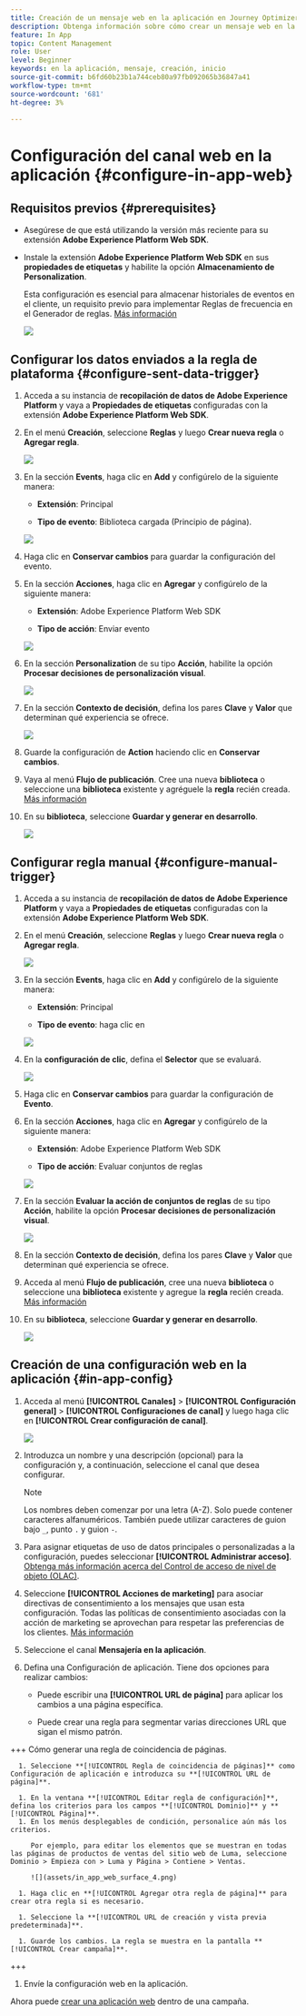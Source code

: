 ```yaml
---
title: Creación de un mensaje web en la aplicación en Journey Optimizer
description: Obtenga información sobre cómo crear un mensaje web en la aplicación en Journey Optimizer
feature: In App
topic: Content Management
role: User
level: Beginner
keywords: en la aplicación, mensaje, creación, inicio
source-git-commit: b6fd60b23b1a744ceb80a97fb092065b36847a41
workflow-type: tm+mt
source-wordcount: '681'
ht-degree: 3%

---
```



# Configuración del canal web en la aplicación {#configure-in-app-web}

## Requisitos previos {#prerequisites}

* Asegúrese de que está utilizando la versión más reciente para su extensión **Adobe Experience Platform Web SDK**.

* Instale la extensión **Adobe Experience Platform Web SDK** en sus **propiedades de etiquetas** y habilite la opción **Almacenamiento de Personalization**.

  Esta configuración es esencial para almacenar historiales de eventos en el cliente, un requisito previo para implementar Reglas de frecuencia en el Generador de reglas. [Más información](https://experienceleague.adobe.com/docs/experience-platform/tags/extensions/client/web-sdk/web-sdk-extension-configuration.html?lang=en)

  ![](assets/configure_web_inapp_1.png)

## Configurar los datos enviados a la regla de plataforma {#configure-sent-data-trigger}

1. Acceda a su instancia de **recopilación de datos de Adobe Experience Platform** y vaya a **Propiedades de etiquetas** configuradas con la extensión **Adobe Experience Platform Web SDK**.

1. En el menú **Creación**, seleccione **Reglas** y luego **Crear nueva regla** o **Agregar regla**.

   ![](assets/configure_web_inapp_2.png)

1. En la sección **Events**, haga clic en **Add** y configúrelo de la siguiente manera:

   * **Extensión**: Principal

   * **Tipo de evento**: Biblioteca cargada (Principio de página).

   ![](assets/configure_web_inapp_3.png)

1. Haga clic en **Conservar cambios** para guardar la configuración del evento.

1. En la sección **Acciones**, haga clic en **Agregar** y configúrelo de la siguiente manera:

   * **Extensión**: Adobe Experience Platform Web SDK

   * **Tipo de acción**: Enviar evento

   ![](assets/configure_web_inapp_4.png)

1. En la sección **Personalization** de su tipo **Acción**, habilite la opción **Procesar decisiones de personalización visual**.

   ![](assets/configure_web_inapp_5.png)

1. En la sección **Contexto de decisión**, defina los pares **Clave** y **Valor** que determinan qué experiencia se ofrece.

   ![](assets/configure_web_inapp_6.png)

1. Guarde la configuración de **Action** haciendo clic en **Conservar cambios**.

1. Vaya al menú **Flujo de publicación**. Cree una nueva **biblioteca** o seleccione una **biblioteca** existente y agréguele la **regla** recién creada. [Más información](https://experienceleague.adobe.com/docs/experience-platform/tags/publish/libraries.html?lang=en#create-a-library)

1. En su **biblioteca**, seleccione **Guardar y generar en desarrollo**.

   ![](assets/configure_web_inapp_7.png)

## Configurar regla manual {#configure-manual-trigger}

1. Acceda a su instancia de **recopilación de datos de Adobe Experience Platform** y vaya a **Propiedades de etiquetas** configuradas con la extensión **Adobe Experience Platform Web SDK**.

1. En el menú **Creación**, seleccione **Reglas** y luego **Crear nueva regla** o **Agregar regla**.

   ![](assets/configure_web_inapp_8.png)

1. En la sección **Events**, haga clic en **Add** y configúrelo de la siguiente manera:

   * **Extensión**: Principal

   * **Tipo de evento**: haga clic en

   ![](assets/configure_web_inapp_9.png)

1. En la **configuración de clic**, defina el **Selector** que se evaluará.

   ![](assets/configure_web_inapp_10.png)

1. Haga clic en **Conservar cambios** para guardar la configuración de **Evento**.

1. En la sección **Acciones**, haga clic en **Agregar** y configúrelo de la siguiente manera:

   * **Extensión**: Adobe Experience Platform Web SDK

   * **Tipo de acción**: Evaluar conjuntos de reglas

   ![](assets/configure_web_inapp_11.png)

1. En la sección **Evaluar la acción de conjuntos de reglas** de su tipo **Acción**, habilite la opción **Procesar decisiones de personalización visual**.

   ![](assets/configure_web_inapp_13.png)

1. En la sección **Contexto de decisión**, defina los pares **Clave** y **Valor** que determinan qué experiencia se ofrece.

1. Acceda al menú **Flujo de publicación**, cree una nueva **biblioteca** o seleccione una **biblioteca** existente y agregue la **regla** recién creada. [Más información](https://experienceleague.adobe.com/docs/experience-platform/tags/publish/libraries.html?lang=en#create-a-library)

1. En su **biblioteca**, seleccione **Guardar y generar en desarrollo**.

   ![](assets/configure_web_inapp_14.png)

## Creación de una configuración web en la aplicación {#in-app-config}

1. Acceda al menú **[!UICONTROL Canales]** > **[!UICONTROL Configuración general]** > **[!UICONTROL Configuraciones de canal]** y luego haga clic en **[!UICONTROL Crear configuración de canal]**.

   ![](assets/in-app-web-config-1.png)

1. Introduzca un nombre y una descripción (opcional) para la configuración y, a continuación, seleccione el canal que desea configurar.

   >[!NOTE]
   >
   > Los nombres deben comenzar por una letra (A-Z). Solo puede contener caracteres alfanuméricos. También puede utilizar caracteres de guion bajo `_`, punto `.` y guion `-`.

1. Para asignar etiquetas de uso de datos principales o personalizadas a la configuración, puedes seleccionar **[!UICONTROL Administrar acceso]**. [Obtenga más información acerca del Control de acceso de nivel de objeto (OLAC)](../administration/object-based-access.md).

1. Seleccione **[!UICONTROL Acciones de marketing]** para asociar directivas de consentimiento a los mensajes que usan esta configuración. Todas las políticas de consentimiento asociadas con la acción de marketing se aprovechan para respetar las preferencias de los clientes. [Más información](../action/consent.md#surface-marketing-actions)

1. Seleccione el canal **Mensajería en la aplicación**.

1. Defina una Configuración de aplicación. Tiene dos opciones para realizar cambios:

   * Puede escribir una **[!UICONTROL URL de página]** para aplicar los cambios a una página específica.

   * Puede crear una regla para segmentar varias direcciones URL que sigan el mismo patrón.

+++ Cómo generar una regla de coincidencia de páginas.

      1. Seleccione **[!UICONTROL Regla de coincidencia de páginas]** como Configuración de aplicación e introduzca su **[!UICONTROL URL de página]**.

      1. En la ventana **[!UICONTROL Editar regla de configuración]**, defina los criterios para los campos **[!UICONTROL Dominio]** y **[!UICONTROL Página]**.
      1. En los menús desplegables de condición, personalice aún más los criterios.

         Por ejemplo, para editar los elementos que se muestran en todas las páginas de productos de ventas del sitio web de Luma, seleccione Dominio > Empieza con > Luma y Página > Contiene > Ventas.

         ![](assets/in_app_web_surface_4.png)

      1. Haga clic en **[!UICONTROL Agregar otra regla de página]** para crear otra regla si es necesario.

      1. Seleccione la **[!UICONTROL URL de creación y vista previa predeterminada]**.

      1. Guarde los cambios. La regla se muestra en la pantalla **[!UICONTROL Crear campaña]**.

+++

1. Envíe la configuración web en la aplicación.

Ahora puede [crear una aplicación web](../in-app/create-in-app-web.md) dentro de una campaña.
